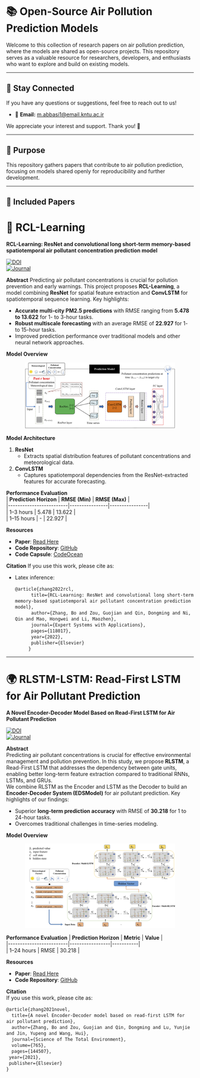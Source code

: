 # 📚 Open-Source Air Pollution Prediction Models

Welcome to this collection of research papers on air pollution prediction, where the models are shared as open-source projects. This repository serves as a valuable resource for researchers, developers, and enthusiasts who want to explore and build on existing models.

---

## 🌟 Stay Connected  
If you have any questions or suggestions, feel free to reach out to us!  

- 📧 **Email:** [m.abbasi1@email.kntu.ac.ir](mailto:m.abbasi1@email.kntu.ac.ir)  

We appreciate your interest and support. Thank you! 🙌

---

## 🎯 Purpose  
This repository gathers papers that contribute to air pollution prediction, focusing on models shared openly for reproducibility and further development.

---

## 📝 Included Papers

# 🌟 RCL-Learning  
**RCL-Learning: ResNet and convolutional long short-term memory-based spatiotemporal air pollutant concentration prediction model**  

[![DOI](https://img.shields.io/badge/DOI-https://doi.org/10.1016/j.eswa.2022.118017-blue)](https://doi.org/10.1016/j.eswa.2022.118017)  
[![Journal](https://img.shields.io/badge/Journal-Expert%20Systems%20with%20Applications-lightgreen)](https://www.sciencedirect.com/journal/expert-systems-with-applications)

**Abstract** 
Predicting air pollutant concentrations is crucial for pollution prevention and early warnings. This project proposes **RCL-Learning**, a model combining **ResNet** for spatial feature extraction and **ConvLSTM** for spatiotemporal sequence learning. Key highlights:  
- **Accurate multi-city PM2.5 predictions** with RMSE ranging from **5.478 to 13.622** for 1- to 3-hour tasks.  
- **Robust multiscale forecasting** with an average RMSE of **22.927** for 1- to 15-hour tasks.  
- Improved prediction performance over traditional models and other neural network approaches.  


**Model Overview**
<div align="center">
  <img src="image/figure1.png" alt="Model Architecture" width="80%">
</div>


**Model Architecture**   
1. **ResNet**  
   - Extracts spatial distribution features of pollutant concentrations and meteorological data.  
2. **ConvLSTM**  
   - Captures spatiotemporal dependencies from the ResNet-extracted features for accurate forecasting.  


**Performance Evaluation**  
| **Prediction Horizon** | **RMSE (Min)** | **RMSE (Max)** |  
|-------------------------|----------------|----------------|  
| 1–3 hours              | 5.478          | 13.622         |  
| 1–15 hours             | -              | 22.927         |  


**Resources**   
- **Paper**: [Read Here](https://www.sciencedirect.com/science/article/abs/pii/S0957417422012349)  
- **Code Repository**: [GitHub](https://github.com/zouguojian/RCL-Learning)  
- **Code Capsule**: [CodeOcean](https://codeocean.com/capsule/6049117/tree)  


**Citation** 
If you use this work, please cite as:
* Latex inference:


      @article{zhang2022rcl,  
            title={RCL-Learning: ResNet and convolutional long short-term memory-based spatiotemporal air pollutant concentration prediction model},  
            author={Zhang, Bo and Zou, Guojian and Qin, Dongming and Ni, Qin and Mao, Hongwei and Li, Maozhen},  
            journal={Expert Systems with Applications},  
            pages={118017},  
            year={2022},  
            publisher={Elsevier}  
           }  

---

# 🌍 RLSTM-LSTM: Read-First LSTM for Air Pollutant Prediction  

**A Novel Encoder-Decoder Model Based on Read-First LSTM for Air Pollutant Prediction**  

[![DOI](https://img.shields.io/badge/DOI-https://doi.org/10.1016/j.scitotenv.2020.144507-blue)](https://doi.org/10.1016/j.scitotenv.2021.144507)  
[![Journal](https://img.shields.io/badge/Journal-Science%20of%20The%20Total%20Environment-lightgreen)](https://www.sciencedirect.com/journal/science-of-the-total-environment)  

**Abstract**    
Predicting air pollutant concentrations is crucial for effective environmental management and pollution prevention. In this study, we propose **RLSTM**, a Read-First LSTM that addresses the dependency between gate units, enabling better long-term feature extraction compared to traditional RNNs, LSTMs, and GRUs.  
We combine RLSTM as the Encoder and LSTM as the Decoder to build an **Encoder-Decoder System (EDSModel)** for air pollutant prediction. Key highlights of our findings:  
- Superior **long-term prediction accuracy** with RMSE of **30.218** for 1 to 24-hour tasks.  
- Overcomes traditional challenges in time-series modeling.  


**Model Overview**  
<div align="center">
  <img src="image/figure2.png" alt="Model Architecture" width="80%">
</div>  


**Performance Evaluation** 
| **Prediction Horizon** | **Metric**      | **Value** |  
|-------------------------|-----------------|-----------|  
| 1–24 hours             | RMSE            | 30.218    |  


**Resources**    
- **Paper**: [Read Here](https://www.sciencedirect.com/science/article/abs/pii/S0048969720380384)  
- **Code Repository**: [GitHub](https://github.com/zouguojian/Read-first-LSTM)  


**Citation**  
If you use this work, please cite as:  

	@article{zhang2021novel,  
  	  title={A novel Encoder-Decoder model based on read-first LSTM for air pollutant prediction},  
  	  author={Zhang, Bo and Zou, Guojian and Qin, Dongming and Lu, Yunjie and Jin, Yupeng and Wang, Hui},  
  	  journal={Science of The Total Environment},  
  	  volume={765},  
  	  pages={144507},  
 	 year={2021},  
 	 publisher={Elsevier}  
	}


